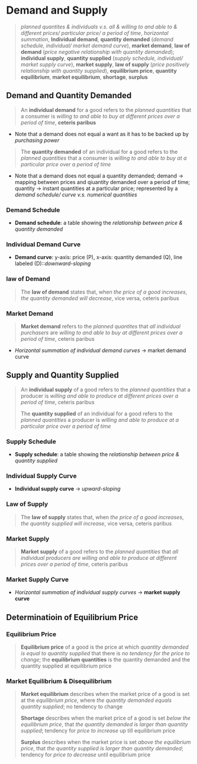 # Demand and Supply

> *planned quantites & individuals v.s. all & willing to and able to & different prices/ particular price/ a period of time*, *horizontal summation*, **Individual demand**, **quantity demanded** (*demand schedule, individual/ market demand curve*), **market demand**, **law of demand** (*price negative relationship with quantity demanded*); **individual supply**, **quantity supplied** (*supply schedule, individual/ market supply curve*), **market supply**, **law of supply** (*price positively relationship with quantity supplied*), **equilibrium price**, **quantity equilibrium**, **market equilibrium**, **shortage**, **surplus**

## Demand and Quantity Demanded

> An **individual demand** for a good refers to the *planned quantities* that a consumer is *willing to and able to buy at different prices over a period of time*, **ceteris paribus**

- Note that a demand does not equal a want as it has to be backed up by *purchasing power*

> The **quantity demanded** of an individual for a good refers to the *planned quantities* that a consumer is *willing to and able to buy at a particular price over a period of time*

- Note that a demand does not equal a quantity demanded; demand -> mapping between prices and qiuantity demanded over a period of time; quantity -> instant quantities at a particular price; represented by a *demand schedule/ curve v.s. numerical quantities*

### Demand Schedule

- **Demand schedule**: a table showing the *relationship between price & quantity demanded*

### Individual Demand Curve

- **Demand curve**: y-axis: price (P), x-axis: quantity demanded (Q), line labeled (D)::*downward-sloping*

### law of Demand

> The **law of demand** states that, when *the price of a good increases*, *the quantity demanded will decrease*, vice versa, ceteris paribus

### Market Demand

> **Market demand** refers to the *planned quantites* that *all individual purchasers* are *willing to and able to buy at different prices over a period of time*, ceteris paribus

- *Horizontal summation of individual demand curves* -> market demand curve

## Supply and Quantity Supplied

> An **individual supply** of a good refers to the *planned quantities* that a producer is *willing and able to produce at different prices over a period of time*, ceteris paribus
>
> The **quantity supplied** of an individual for a good refers to the *planned quantities* a producer is *willing and able to produce at a particular price over a period of time*

### Supply Schedule

- **Supply schedule**: a table showing the *relationship between price & quantity supplied*

### Individual Supply Curve

- **Individual supply curve** -> *upward-sloping*

### Law of Supply

> The **law of supply** states that, when *the price of a good increases*, *the quantity supplied will increase*, vice versa, ceteris paribus

### Market Supply

> **Market supply** of a good refers to the *planned quantities* that *all individual producers are willing and able to produce at different prices over a period of time*, ceteris paribus

### Market Supply Curve

- *Horizontal summation of individual supply curves* -> **market supply curve**

## Determinatioin of Equilibrium Price

### Equilibrium Price

> **Equilibrium price** of a good is the price at which *quantity demanded is equal to quantity supplied* that there is *no tendency for the price to change*; the **equilibrium quantities** is the quantity demanded and the quantity supplied at equilibrium price

### Market Equilibrium & Disequilibrium

> **Market equilibrium** describes when the market price of a good is set at the *equilibrium price*, where *the quantity demanded equals quantity supplied*; no tendency to change
>
> **Shortage** describes when the market price of a good is set *below the equilibrium price*, that *the quantity demanded is larger than quantity supplied*; tendency for *price to increase* up till equilibrium price
>
> **Surplus** describes when the market price is set *above the equilibrium price*, that *the quantity supplied is larger than quantity demanded*; tendency for *price to decrease* until equilibrium price
